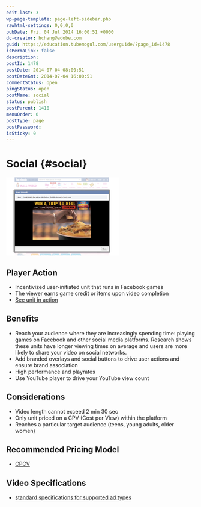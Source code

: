 ```yaml
---
edit-last: 3
wp-page-template: page-left-sidebar.php
rawhtml-settings: 0,0,0,0
pubDate: Fri, 04 Jul 2014 16:00:51 +0000
dc-creator: hchang@adobe.com
guid: https://education.tubemogul.com/userguide/?page_id=1478
isPermaLink: false
description: 
postId: 1478
postDate: 2014-07-04 08:00:51
postDateGmt: 2014-07-04 16:00:51
commentStatus: open
pingStatus: open
postName: social
status: publish
postParent: 1410
menuOrder: 0
postType: page
postPassword: 
isSticky: 0
---
```


# Social {#social}

[ ![fb](assets/fb-300x208.png)](assets/fb.png)

## Player Action

* Incentivized user-initiated unit that runs in Facebook games
* The viewer earns game credit or items upon video completion
* [See unit in action](https://www.tubemogul.com/marketing/showcase/social-media-games.html)

## Benefits

* Reach your audience where they are increasingly spending time: playing games on Facebook and other social media platforms. Research shows these units have longer viewing times on average and users are more likely to share your video on social networks.
* Add branded overlays and social buttons to drive user actions and ensure brand association
* High performance and playrates
* Use YouTube player to drive your YouTube view count

## Considerations

* Video length cannot exceed 2 min 30 sec
* Only unit priced on a CPV (Cost per View) within the platform
* Reaches a particular target audience (teens, young adults, older women)

## Recommended Pricing Model

* [CPCV](performance-pricing.md)

## Video Specifications

* [standard specifications for supported ad types](https://www.tubemogul.com/ad-specs/)
